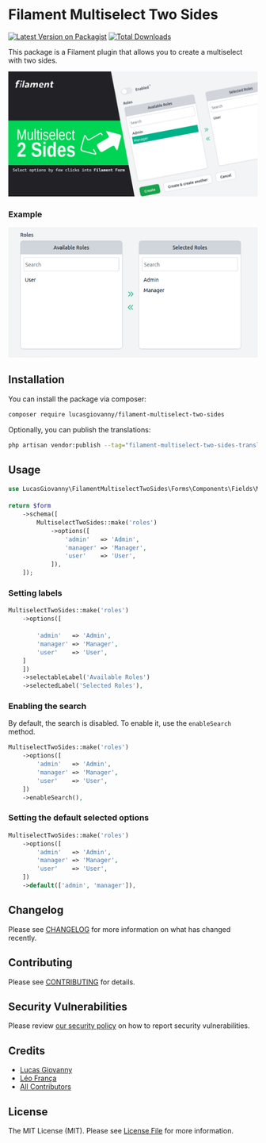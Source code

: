 # Filament Multiselect Two Sides

[![Latest Version on Packagist](https://img.shields.io/packagist/v/lucasgiovanny/filament-multiselect-two-sides.svg?style=flat-square)](https://packagist.org/packages/lucasgiovanny/filament-multiselect-two-sides)
[![Total Downloads](https://img.shields.io/packagist/dt/lucasgiovanny/filament-multiselect-two-sides.svg?style=flat-square)](https://packagist.org/packages/lucasgiovanny/filament-multiselect-two-sides)


This package is a Filament plugin that allows you to create a multiselect with 
two sides.

![Filament Multiselector Two Sides](multiselect.png)


### Example
![Example of plugin](animate.gif)

## Installation

You can install the package via composer:

```bash
composer require lucasgiovanny/filament-multiselect-two-sides
```

Optionally, you can publish the translations:

```bash
php artisan vendor:publish --tag="filament-multiselect-two-sides-translations"
```

## Usage

```php
use LucasGiovanny\FilamentMultiselectTwoSides\Forms\Components\Fields\MultiselectTwoSides;

return $form
    ->schema([
        MultiselectTwoSides::make('roles')
            ->options([
                'admin'   => 'Admin',
                'manager' => 'Manager',
                'user'    => 'User',
            ]),
    ]);

```

### Setting labels

```php
MultiselectTwoSides::make('roles')
    ->options([
        
        'admin'   => 'Admin',
        'manager' => 'Manager',
        'user'    => 'User',
    ]
    ])
    ->selectableLabel('Available Roles')
    ->selectedLabel('Selected Roles'),
```

### Enabling the search

By default, the search is disabled. To enable it, use the `enableSearch` method.

```php
MultiselectTwoSides::make('roles')
    ->options([
        'admin'   => 'Admin',
        'manager' => 'Manager',
        'user'    => 'User',
    ])
    ->enableSearch(),
```

### Setting the default selected options

```php
MultiselectTwoSides::make('roles')
    ->options([
        'admin'   => 'Admin',
        'manager' => 'Manager',
        'user'    => 'User',
    ])
    ->default(['admin', 'manager']),
```

## Changelog

Please see [CHANGELOG](CHANGELOG.md) for more information on what has changed recently.

## Contributing

Please see [CONTRIBUTING](.github/CONTRIBUTING.md) for details.

## Security Vulnerabilities

Please review [our security policy](../../security/policy) on how to report security vulnerabilities.

## Credits

- [Lucas Giovanny](https://github.com/lucasgiovanny)
- [Léo França](https://github.com/leoarkiteto)
- [All Contributors](../../contributors)

## License

The MIT License (MIT). Please see [License File](LICENSE.md) for more information.
